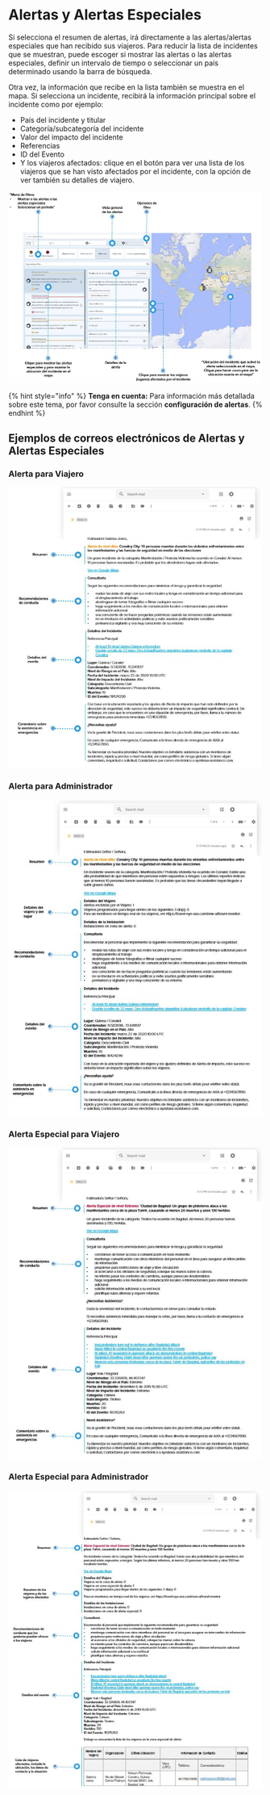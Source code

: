 # Alertas y Alertas Especiales

Si selecciona el resumen de alertas, irá directamente a las alertas/alertas especiales que han recibido sus viajeros. Para reducir la lista de incidentes que se muestran, puede escoger si mostrar las alertas o las alertas especiales, definir un intervalo de tiempo o seleccionar un país determinado usando la barra de búsqueda.

Otra vez, la información que recibe en la lista también se muestra en el mapa. Si selecciona un incidente, recibirá la información principal sobre el incidente como por ejemplo:

* País del incidente y titular
* Categoría/subcategoría del incidente
* Valor del impacto del incidente 
* Referencias 
* ID del Evento 
* Y los viajeros afectados: clique en el botón para ver una lista de los viajeros que se han visto afectados por el incidente, con la opción de ver también su detalles de viajero. 

![](../../.gitbook/assets/tm_img04%20%283%29.jpg)

{% hint style="info" %}
**Tenga en cuenta:** Para información más detallada sobre este tema, por favor consulte la sección **configuración de alertas**.
{% endhint %}

## Ejemplos de correos electrónicos de Alertas y Alertas Especiales

### Alerta para Viajero

![](../../.gitbook/assets/alert-traveller_mail%20%282%29.JPG)

### Alerta para Administrador

![](../../.gitbook/assets/alert-manager_mail.JPG)

### Alerta Especial para Viajero

![](../../.gitbook/assets/special-alert-traveller_mail%20%281%29.JPG)

### Alerta Especial para Administrador

![](../../.gitbook/assets/special-alert-manager_mail%20%282%29.JPG)


